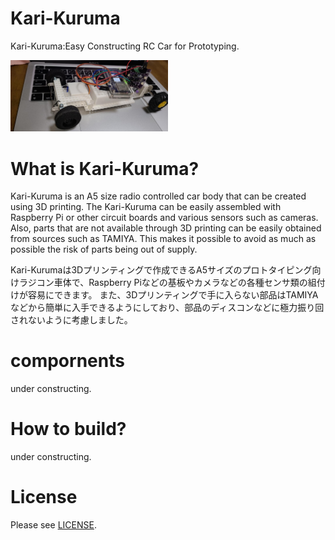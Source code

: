 # Kari-Kuruma
Kari-Kuruma:Easy Constructing RC Car for Prototyping.

<img src="https://github.com/henjin0/Kari-Kuruma/blob/main/image1.jpeg?raw=true" width=50%>

# What is Kari-Kuruma?
Kari-Kuruma is an A5 size radio controlled car body that can be created using 3D printing. The Kari-Kuruma can be easily assembled with Raspberry Pi or other circuit boards and various sensors such as cameras.
Also, parts that are not available through 3D printing can be easily obtained from sources such as TAMIYA.
This makes it possible to avoid as much as possible the risk of parts being out of supply.

Kari-Kurumaは3Dプリンティングで作成できるA5サイズのプロトタイピング向けラジコン車体で、Raspberry Piなどの基板やカメラなどの各種センサ類の組付けが容易にできます。
また、3Dプリンティングで手に入らない部品はTAMIYAなどから簡単に入手できるようにしており、部品のディスコンなどに極力振り回されないように考慮しました。

# compornents
under constructing.

# How to build?
under constructing.

# License
Please see [LICENSE](https://github.com/henjin0/Kari-Kuruma/blob/main/LICENSE).



